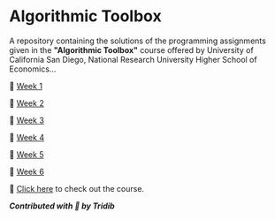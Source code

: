 # Algorithmic Toolbox

A repository containing the solutions of the programming assignments given in the **"Algorithmic Toolbox"** course offered by University of California San Diego, National Research University Higher School of Economics...

:dart: [Week 1](https://github.com/tridibsamanta/Algorithmic-Toolbox/tree/master/Week%201)

:dart: [Week 2](https://github.com/tridibsamanta/Algorithmic-Toolbox/tree/master/Week%202)

:dart: [Week 3](https://github.com/tridibsamanta/Algorithmic-Toolbox/tree/master/Week%203)

:dart: [Week 4](https://github.com/tridibsamanta/Algorithmic-Toolbox/tree/master/Week%204)

:dart: [Week 5](https://github.com/tridibsamanta/Algorithmic-Toolbox/tree/master/Week%205)

:dart: [Week 6](https://github.com/tridibsamanta/Algorithmic-Toolbox/tree/master/Week%206)


:link: [Click here](https://www.coursera.org/learn/algorithmic-toolbox) to check out the course.


***Contributed with :blue_heart: by Tridib***
